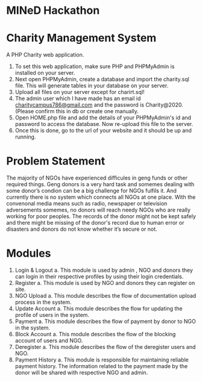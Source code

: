 # MINeD Hackathon

Charity Management System
=========

A PHP Charity web application.

1. To set this web application, make sure PHP and PHPMyAdmin is installed on your server.
2. Next open PHPMyAdmin, create a database and import the charity.sql file. This will generate tables in your database on your server.
3. Upload all files on your server except for charirt.sql!
4. The admin user which I have made has an email id charitycampus786@gmail.com and the password is Charity@2020. (Please confirm this in db or create one manually.
5. Open HOME.php file and add the details of your PHPMyAdmin's id and password to access the database. Now re-upload this file to the server.
6. Once this is done, go to the url of your website and it should be up and running.

# Problem Statement
  The majority of NGOs have experienced difficules in geng funds or other required things.
  Geng donors is a very hard task and somemes dealing with some donor’s condion can be a
  big challenge for NGOs fulfils it. And currently there is no system which connects all NGOs at one
  place. With the convenonal media means such as radio, newspaper or television
  adversements somemes, no donors will reach needy NGOs who are really working for poor
  peoples. The records of the donor might not be kept safely and there might be missing of the
  donor's record due to human error or disasters and donors do not know whether it’s secure or
  not. 



# Modules
  1. Login & Logout
    a. This module is used by admin , NGO and donors they can login in their respective profiles by using their login credentials.
  2. Register
    a. This module is used by NGO and donors they can register on site.
  3. NGO Upload
    a. This module describes the flow of documentation upload process in the system.
  4. Update Account
    a. This module describes the flow for updating the profile of users in the system.
  5. Payment
    a. This module describes the flow of payment by donor to NGO in the system.
  6. Block Account
    a. This module describes the flow of the blocking account of users and NGO.
  7. Deregister
    a. This module describes the flow of the deregister users and NGO.
  8. Payment History
    a. This module is responsible for maintaining reliable payment history. The information related to the payment made by the donor will be shared with respective NGO and admin.
